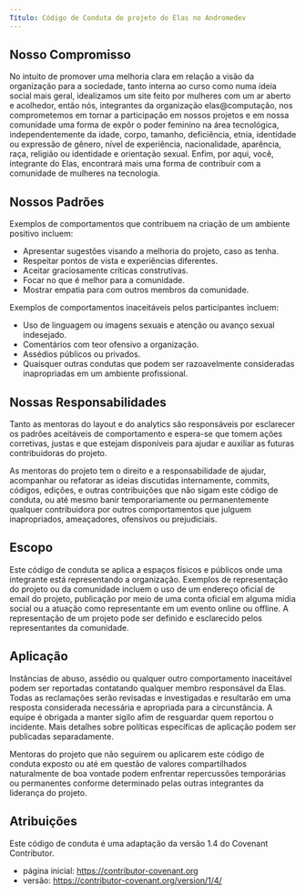 ```yaml
---
Título: Código de Conduta do projeto do Elas no Andromedev
---
```


## Nosso Compromisso

No intuito de promover uma melhoria clara em relação a visão da organização para a sociedade, tanto interna ao curso como numa ideia social mais geral, idealizamos um site feito por mulheres com um ar aberto e acolhedor, então nós, integrantes da organização elas@computação, nos comprometemos em tornar a participação em nossos projetos e em nossa comunidade uma forma de expôr o poder feminino na área tecnológica, independentemente da idade, corpo, tamanho, deficiência, etnia, identidade ou expressão de gênero, nível de experiência, nacionalidade, aparência, raça, religião ou identidade e orientação sexual. Enfim, por aqui, você, integrante do Elas, encontrará mais uma forma de contribuir com a comunidade de mulheres na tecnologia.

## Nossos Padrões

Exemplos de comportamentos que contribuem na criação de um ambiente positivo incluem:

- Apresentar sugestões visando a melhoria do projeto, caso as tenha.
- Respeitar pontos de vista e experiências diferentes.
- Aceitar graciosamente críticas construtivas.
- Focar no que é melhor para a comunidade.
- Mostrar empatia para com outros membros da comunidade.

Exemplos de comportamentos inaceitáveis pelos participantes incluem:

- Uso de linguagem ou imagens sexuais e atenção ou avanço sexual indesejado.
- Comentários com teor ofensivo a organização.
- Assédios públicos ou privados.
- Quaisquer outras condutas que podem ser razoavelmente consideradas inapropriadas em um ambiente profissional.

## Nossas Responsabilidades

Tanto as mentoras do layout e do analytics são responsáveis por esclarecer os padrões aceitáveis de comportamento e espera-se que tomem ações corretivas, justas e que estejam disponíveis para ajudar e auxiliar as futuras contribuidoras do projeto.

As mentoras do projeto tem o direito e a responsabilidade de ajudar, acompanhar ou refatorar as ideias discutidas internamente, commits, códigos, edições, e outras contribuições que não sigam este código de conduta, ou até mesmo banir temporariamente ou permanentemente qualquer contribuidora por outros comportamentos que julguem inapropriados, ameaçadores, ofensivos ou prejudiciais.

## Escopo

Este código de conduta se aplica a espaços físicos e públicos onde uma integrante está representando a organização. Exemplos de representação do projeto ou da comunidade incluem o uso de um endereço oficial de email do projeto, publicação por meio de uma conta oficial em alguma mídia social ou a atuação como representante em um evento online ou offline. A representação de um projeto pode ser definido e esclarecido pelos representantes da comunidade.

## Aplicação

Instâncias de abuso, assédio ou qualquer outro comportamento inaceitável podem ser reportadas contatando qualquer membro responsável da Elas. Todas as reclamações serão revisadas e investigadas e resultarão em uma resposta considerada necessária e apropriada para a circunstância. A equipe é obrigada a manter sigilo afim de resguardar quem reportou o incidente. Mais detalhes sobre políticas específicas de aplicação podem ser publicadas separadamente.

Mentoras do projeto que não seguirem ou aplicarem este código de conduta exposto ou até em questão de valores compartilhados naturalmente de boa vontade podem enfrentar repercussões temporárias ou permanentes conforme determinado pelas outras integrantes da liderança do projeto.

## Atribuições

Este código de conduta é uma adaptação da versão 1.4 do Covenant Contributor.

- página inicial: https://contributor-covenant.org
- versão: https://contributor-covenant.org/version/1/4/